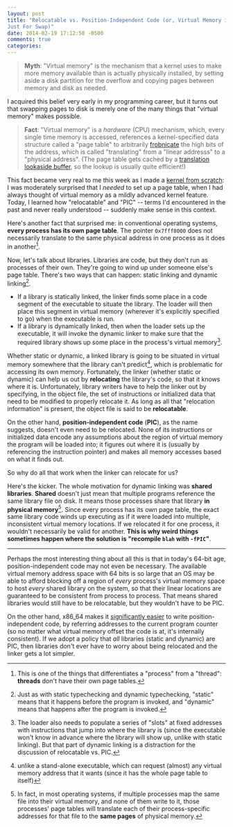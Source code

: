 ```yaml
---
layout: post
title: "Relocatable vs. Position-Independent Code (or, Virtual Memory isn't
Just For Swap)"
date: 2014-02-19 17:12:50 -0500
comments: true
categories: 
---
```


> **Myth**: "Virtual memory" is the mechanism that a kernel uses to make more
> memory available than is actually physically installed, by setting aside a
> disk partition for the overflow and copying pages between memory and disk as
> needed.

I acquired this belief very early in my programming career, but it turns out
that swapping pages to disk is merely one of the many things that "virtual
memory" makes possible.

> **Fact**: "Virtual memory" is a _hardware_ (CPU) mechanism, which, every
> single time memory is accessed, references a kernel-specified data structure
> called a "page table" to arbitrarily
> [frobnicate](http://www.catb.org/jargon/html/F/frobnicate.html) the high bits
> of the address, which is called "translating" from a "linear addresss" to a
> "physical address". (The page table gets cached by a [translation lookaside
> buffer](http://en.wikipedia.org/wiki/Translation_lookaside_buffer), so the
> lookup is usually quite efficient!)

This fact became very real to me this week as I made a [kernel from
scratch](/blog/2014/02/18/kernel-from-scratch/): I was moderately surprised
that I _needed_ to set up a page table, when I had always thought of virtual
memory as a mildly advanced kernel feature. Today, I learned how "relocatable"
and "PIC" -- terms I'd encountered in the past and never really understood --
suddenly make sense in this context.  <!-- more -->

Here's another fact that surprised me: in conventional operating systems,
**every process has its own page table**. The pointer `0x7fff8000` does not
necessarily translate to the same physical address in one process as it does in
another[^1].

Now, let's talk about libraries. Libraries are code, but they don't run as
processes of their own. They're going to wind up under someone else's page
table. There's two ways that can happen: static linking and dynamic linking[^2].

 * If a library is statically linked, the linker finds some place in a code
segment of the executable to situate the library. The loader will then place
this segment in virtual memory (wherever it's explicitly specified to go) when
the executable is run.
 * If a library is dynamically
linked, then when the loader sets up the executable, it will invoke the dynamic
linker to make sure that the
required library shows up some place in the process's virtual memory[^3]. 

Whether static or dynamic, a linked library is going to be situated in virtual
memory somewhere that the library can't predict[^4], which is problematic for
accessing its own memory.  Fortunately, the linker (whether static or dynamic)
can help us out by **relocating** the library's code, so that it knows where it
is.  Unfortunately, library writers have to help the linker out by specifying,
in the object file, the set of instructions or initialized data that need to be
modified to properly relocate it. As long as all that "relocation information"
is present, the object file is said to be **relocatable**.

On the other hand, **position-independent code** (**PIC**), as the name
suggests, doesn't even need to be relocated. None of its instructions or
initialized data encode any assumptions about the region of virtual memory the
program will be loaded into; it figures out where it is (usually by referencing
the instruction pointer) and makes all memory accesses based on what it finds
out.

So why do all that work when the linker can relocate for us?

Here's the kicker. The whole motivation for dynamic linking was **shared
libraries**. **Shared** doesn't just mean that multiple programs reference the
same library file on disk. It means those processes share that library **in
physical memory**[^5].  Since every process has its own page table, the exact
same library code winds up executing as if it were loaded into multiple,
inconsistent virtual memory locations.  If we relocated it for one process, it
wouldn't necessarily be valid for another. **This is why weird things sometimes
happen where the solution is "recompile `blah` with `-fPIC`"**.

* * *

Perhaps the most interesting thing about all this is that in today's 64-bit age,
position-independent code may not even be necessary. The available virtual
memory address space with 64 bits is so large that an OS may be able to afford
blocking off a region of _every_ process's virtual memory space to host _every_
shared library on the system, so that their linear locations are guaranteed to
be consistent from process to process. That means shared libraries would still
have to be relocatable, but they wouldn't have to be PIC.

On the other hand, x86_64 makes it [significantly
easier](http://eli.thegreenplace.net/2011/11/11/position-independent-code-pic-in-shared-libraries-on-x64/)
to write position-independent code, by referring addresses to the current
program counter (so no matter what virtual memory offset the code is at, it's
internally consistent). If we adopt a policy that _all_ libraries (static and
dynamic) are PIC, then libraries don't ever have to worry about being relocated
and the linker gets a lot simpler.

[^1]: This is one of the things that differentiates a "process" from a "thread": **threads** don't have their own page tables.
[^2]: Just as with static typechecking and dynamic typechecking, "static" means that it happens before the program is invoked, and "dynamic" means that happens after the program is invoked.
[^3]: The loader also needs to populate a series of "slots" at fixed addresses with instructions that jump into where the library is (since the executable won't know in advance where the library will show up, unlike with static linking). But that part of dynamic linking is a distraction for the discussion of relocatable vs. PIC.
[^4]: unlike a stand-alone executable, which can request (almost) any virtual memory address that it wants (since it has the whole page table to itself)
[^5]: In fact, in most operating systems, if multiple processes map the same file into their virtual memory, and none of them write to it, those processes' page tables will translate each of their process-specific addresses for that file to the **same pages** of physical memory.
